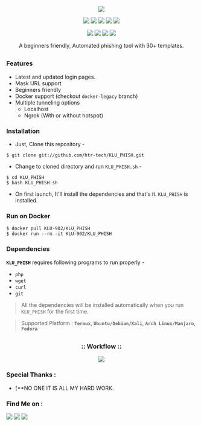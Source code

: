 <!-- KLU_PHISH -->

<p align="center">
  <img src=".imgs/logo.png">
</p>

<p align="center">
  <img src="https://img.shields.io/badge/Version-2.1-green?style=for-the-badge">
  <img src="https://img.shields.io/github/license/htr-tech/KLU_PHISH?style=for-the-badge">
  <img src="https://img.shields.io/github/stars/htr-tech/KLU_PHISH?style=for-the-badge">
  <img src="https://img.shields.io/github/issues/htr-tech/KLU_PHISH?color=red&style=for-the-badge">
  <img src="https://img.shields.io/github/forks/htr-tech/KLU_PHISH?color=teal&style=for-the-badge">
</p>

<p align="center">
  <img src="https://img.shields.io/badge/Author-HTR--Tech-cyan?style=flat-square">
  <img src="https://img.shields.io/badge/Open%20Source-Yes-cyan?style=flat-square">
  <img src="https://img.shields.io/badge/MADE%20IN-BANGLADESH-green?colorA=%23ff0000&colorB=%23017e40&style=flat-square">
  <img src="https://img.shields.io/badge/Written%20In-Bash-cyan?style=flat-square">
</p>

<p align="center">A beginners friendly, Automated phishing tool with 30+ templates.</p>

##

### Features

- Latest and updated login pages.
- Mask URL support 
- Beginners friendly
- Docker support (checkout `docker-legacy` branch)
- Multiple tunneling options
  - Localhost
  - Ngrok (With or without hotspot)


### Installation

- Just, Clone this repository -
```
$ git clone git://github.com/htr-tech/KLU_PHISH.git
```

- Change to cloned directory and run `KLU_PHISH.sh` -
```
$ cd KLU_PHISH
$ bash KLU_PHISH.sh
```

- On first launch, It'll install the dependencies and that's it. `KLU_PHISH` is installed.

### Run on Docker
```
$ docker pull KLU-902/KLU_PHISH
$ docker run --rm -it KLU-902/KLU_PHISH
```

### Dependencies

**`KLU_PHISH`** requires following programs to run properly - 
- `php`
- `wget`
- `curl`
- `git`

> All the dependencies will be installed automatically when you run `KLU_PHISH` for the first time.

> Supported Platform : **`Termux`**, **`Ubuntu/Debian/Kali`**, **`Arch Linux/Manjaro`**, **`Fedora`**

##

<h3 align="center">
:: Workflow ::
</h3>
<p align="center">
<img src=".imgs/wf.gif"/>
</p>

### Special Thanks :

- [**NO ONE IT IS ALL MY HARD WORK. 


### Find Me on :
<p align="left">
  <a href="https://github.com/htr-tech" target="_blank"><img src="https://img.shields.io/badge/Github-HTR--TECH-green?style=for-the-badge&logo=github"></a>
  <a href="https://www.instagram.com/tahmid.rayat" target="_blank"><img src="https://img.shields.io/badge/IG-%40tahmid.rayat-red?style=for-the-badge&logo=instagram"></a>
  <a href="https://m.me/tahmid.rayat.official" target="_blank"><img src="https://img.shields.io/badge/Chat-Messenger-blue?style=for-the-badge&logo=messenger"></a>
</p>
